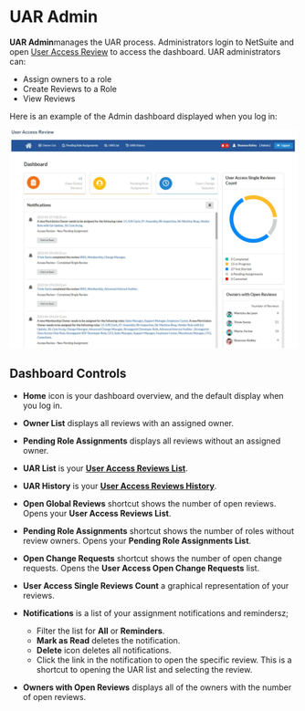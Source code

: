 # UAR Admin

**UAR Admin**manages the UAR process. Administrators login to NetSuite and open
[User Access Review](../access_app.md) to access the dashboard. UAR administrators can:

- Assign owners to a role
- Create Reviews to a Role
- View Reviews

Here is an example of the Admin dashboard displayed when you log in:

![Admin Dashboard](../../../../static/img/product_docs/strongpointfornetsuite/uar/dashboard_admin.webp)

## Dashboard Controls

- **Home** icon is your dashboard overview, and the default display when you log in.
- **Owner List** displays all reviews with an assigned owner.
- **Pending Role Assignments** displays all reviews without an assigned owner.
- **UAR List** is your **[User Access Reviews List](../uar_owner/owner_uar_list.md)**.
- **UAR History** is your **[User Access Reviews History](../uar_history.md)**.
- **Open Global Reviews** shortcut shows the number of open reviews. Opens your **User Access
  Reviews List**.
- **Pending Role Assignments** shortcut shows the number of roles without review owners. Opens your
  **Pending Role Assignments List**.
- **Open Change Requests** shortcut shows the number of open change requests. Opens the **User
  Access Open Change Requests** list.
- **User Access Single Reviews Count** a graphical representation of your reviews.
- **Notifications** is a list of your assignment notifications and remindersz;

    - Filter the list for **All** or **Reminders**.
    - **Mark as Read** deletes the notification.
    - **Delete** icon deletes all notifications.
    - Click the link in the notification to open the specific review. This is a shortcut to opening
      the UAR list and selecting the review.

- **Owners with Open Reviews** displays all of the owners with the number of open reviews.
